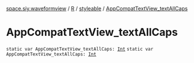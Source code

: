 [space.siy.waveformview](../../index.md) / [R](../index.md) / [styleable](index.md) / [AppCompatTextView_textAllCaps](./-app-compat-text-view_text-all-caps.md)

# AppCompatTextView_textAllCaps

`static var AppCompatTextView_textAllCaps: `[`Int`](https://kotlinlang.org/api/latest/jvm/stdlib/kotlin/-int/index.html)
`static var AppCompatTextView_textAllCaps: `[`Int`](https://kotlinlang.org/api/latest/jvm/stdlib/kotlin/-int/index.html)